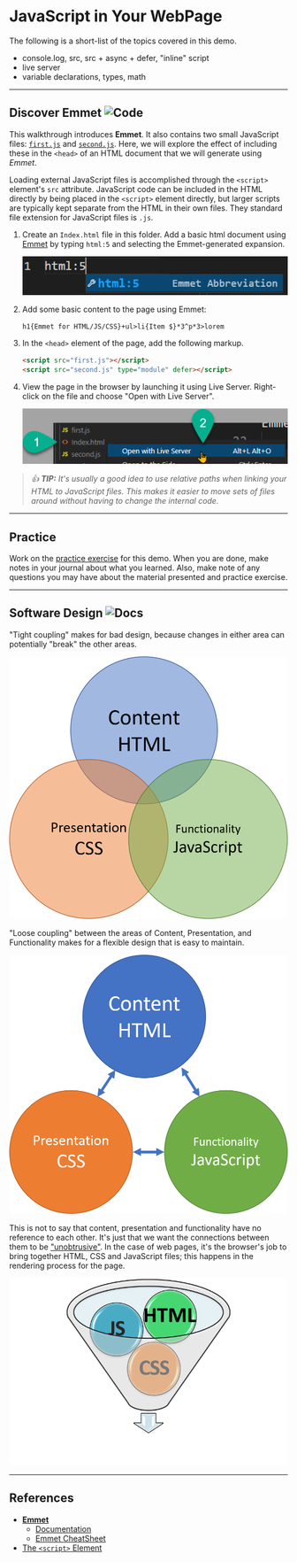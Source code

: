 # JavaScript in Your WebPage

The following is a short-list of the topics covered in this demo.

- console.log, src, src + async + defer, "inline" script
- live server
- variable declarations, types, math

----

## Discover Emmet  ![Code](https://img.shields.io/badge/Code%20Status-Walkthrough-blueviolet?logo=Visual%20Studio%20Code&labelColor=indigo)

This walkthrough introduces **Emmet**. It also contains two small JavaScript files: [`first.js`](./first.js) and [`second.js`](./second.js). Here, we will explore the effect of including these in the `<head>` of an HTML document that we will generate using *Emmet*.

Loading external JavaScript files is accomplished through the `<script>` element's `src` attribute. JavaScript code can be included in the HTML directly by being placed in the `<script>` element directly, but larger scripts are typically kept separate from the HTML in their own files. They standard file extension for JavaScript files is `.js`.

1. Create an `Index.html` file in this folder. Add a basic html document using [Emmet](https://code.visualstudio.com/docs/editor/emmet) by typing `html:5` and selecting the Emmet-generated expansion.

   ![Emmet](./images/Emmet.png)

1. Add some basic content to the page using Emmet:

    ```
    h1{Emmet for HTML/JS/CSS}+ul>li{Item $}*3^p*3>lorem
    ```

1. In the `<head>` element of the page, add the following markup.

    ```html
    <script src="first.js"></script>
    <script src="second.js" type="module" defer></script>
    ```

1. View the page in the browser by launching it using Live Server. Right-click on the file and choose "Open with Live Server".

    ![Live Server](./images/LiveServer.png)

> *:+1: **TIP:** It's usually a good idea to use relative paths when linking your HTML to JavaScript files. This makes it easier to move sets of files around without having to change the internal code.*

----

## Practice

Work on the [practice exercise](./practice/ReadMe.md) for this demo. When you are done, make notes in your journal about what you learned. Also, make note of any questions you may have about the material presented and practice exercise.

----

## Software Design ![Docs](https://img.shields.io/badge/Documentation%20Status-100%25%20Complete-brightgreen?logo=Read%20the%20Docs)

"Tight coupling" makes for bad design, because changes in either area can potentially "break" the other areas.

![Bad](./images/BadDesign.png)

"Loose coupling" between the areas of Content, Presentation, and Functionality makes for a flexible design that is easy to maintain.

![Good](./images/GoodDesign.png)

This is not to say that content, presentation and functionality have no reference to each other. It's just that we want the connections between them to be ["unobtrusive"](https://dictionary.cambridge.org/dictionary/english/unobtrusive). In the case of web pages, it's the browser's job to bring together HTML, CSS and JavaScript files; this happens in the rendering process for the page.

![Rendering](./images/HTML-CSS-JS-Processed.png)

----

## References

- [**Emmet**](https://emmet.io/)
  - [Documentation](https://docs.emmet.io/)
  - [Emmet CheatSheet](https://docs.emmet.io/cheat-sheet/)
- [The `<script>` Element](https://developer.mozilla.org/en-US/docs/Web/HTML/Element/script)
